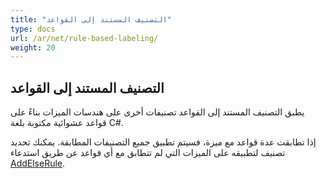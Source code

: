 ```yaml
---
title: "التصنيف المستند إلى القواعد"
type: docs
url: /ar/net/rule-based-labeling/
weight: 20
---
```


## **التصنيف المستند إلى القواعد**
يطبق التصنيف المستند إلى القواعد تصنيفات أخرى على هندسات الميزات بناءً على قواعد عشوائية مكتوبة بلغة C#.

إذا تطابقت عدة قواعد مع ميزة، فسيتم تطبيق جميع التصنيفات المطابقة. يمكنك تحديد تصنيف لتطبيقه على الميزات التي لم تتطابق مع أي قواعد عن طريق استدعاء [AddElseRule](https://reference.aspose.com/gis/net/aspose.gis.rendering.labelings/rulebasedlabeling/methods/addelserule).
